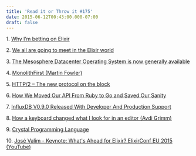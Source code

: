 ```yaml
---
title: 'Read it or Throw it #175'
date: 2015-06-12T00:43:00.000-07:00
draft: false
---
```


1. [Why I’m betting on Elixir](https://medium.com/@kenmazaika/why-im-betting-on-elixir-7c8f847b58)  

2. [We all are going to meet in the Elixir world](http://codetunes.com/2015/we-all-are-going-to-meet-in-the-elixir-world/)

3. [The Mesosphere Datacenter Operating System is now generally available](https://mesosphere.com/blog/2015/06/09/the-mesosphere-datacenter-operating-system-is-now-generally-available/)

4. [MonolithFirst (Martin Fowler)](http://martinfowler.com/bliki/MonolithFirst.html)

5. [HTTP/2 – The new protocol on the block](http://royal.pingdom.com/2015/06/11/http2-new-protocol/)

6. [How We Moved Our API From Ruby to Go and Saved Our Sanity](http://blog.parse.com/learn/how-we-moved-our-api-from-ruby-to-go-and-saved-our-sanity/)

7. [InfluxDB V0.9.0 Released With Developer And Production Support](http://influxdb.com/blog/2015/06/11/InfluxDB-v0_9_0-released-with-developer-and-production-support.html)

8. [How a keyboard changed what I look for in an editor (Avdi Grimm)](http://devblog.avdi.org/2015/06/04/how-a-keyboard-changed-what-i-look-for-in-an-editor/)

9. [Crystal Programming Language](http://crystal-lang.org/)

10. [José Valim - Keynote: What's Ahead for Elixir? ElixirConf EU 2015 (YouTube)](https://www.youtube.com/watch?v=EaP0y4pdKD0)
